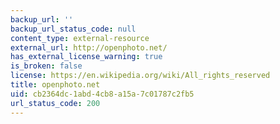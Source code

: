 ```yaml
---
backup_url: ''
backup_url_status_code: null
content_type: external-resource
external_url: http://openphoto.net/
has_external_license_warning: true
is_broken: false
license: https://en.wikipedia.org/wiki/All_rights_reserved
title: openphoto.net
uid: cb2364dc-1abd-4cb8-a15a-7c01787c2fb5
url_status_code: 200
---
```


